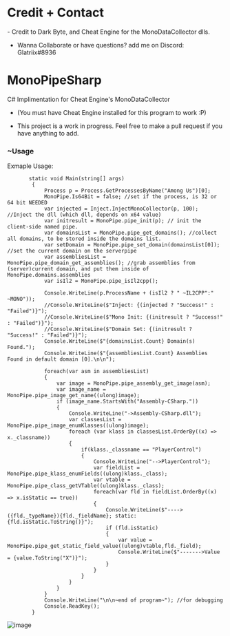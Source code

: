 <h1>Credit + Contact</h1>
- Credit to Dark Byte, and Cheat Engine for the MonoDataCollector dlls.

- Wanna Collaborate or have questions? add me on Discord: Glatriix#8936

# MonoPipeSharp
C# Implimentation for Cheat Engine's MonoDataCollector

- (You must have Cheat Engine installed for this program to work :P)

- This project is a work in progress. Feel free to make a pull request if you have anything to add.
<h3>~Usage</h3>


Exmaple Usage:
```
       static void Main(string[] args)
        {
            Process p = Process.GetProcessesByName("Among Us")[0];
            MonoPipe.Is64Bit = false; //set if the process, is 32 or 64 bit NEEDED
            var injected = Inject.InjectMonoCollector(p, 100); //Inject the dll (which dll, depends on x64 value)
            var initresult = MonoPipe.pipe_init(p); // init the client-side named pipe.
            var domainsList = MonoPipe.pipe_get_domains(); //collect all domains, to be stored inside the domains list.
            var setDomain = MonoPipe.pipe_set_domain(domainsList[0]); //set the current domain on the serverpipe
            var assembliesList = MonoPipe.pipe_domain_get_assemblies(); //grab assemblies from (server)current domain, and put them inside of MonoPipe.domains.assemblies
            var isIl2 = MonoPipe.pipe_isIl2cpp();

            Console.WriteLine(p.ProcessName + (isIl2 ? " ~IL2CPP":" ~MONO"));
            //Console.WriteLine($"Inject: {(injected ? "Success!" : "Failed")}");
            //Console.WriteLine($"Mono Init: {(initresult ? "Success!" : "Failed")}");
            //Console.WriteLine($"Domain Set: {(initresult ? "Success!" : "Failed")}");
            Console.WriteLine($"{domainsList.Count} Domain(s) Found.");
            Console.WriteLine($"{assembliesList.Count} Assemblies Found in default domain [0].\n\n");

            foreach(var asm in assembliesList)
            {
                var image = MonoPipe.pipe_assembly_get_image(asm);
                var image_name = MonoPipe.pipe_image_get_name((ulong)image);
                if (image_name.StartsWith("Assembly-CSharp."))
                {
                    Console.WriteLine("->Assembly-CSharp.dll");
                    var classesList = MonoPipe.pipe_image_enumKlasses((ulong)image);
                    foreach (var klass in classesList.OrderBy((x) => x._classname))
                    {
                        if(klass._classname == "PlayerControl")
                        {
                            Console.WriteLine("-->PlayerControl");
                            var fieldList = MonoPipe.pipe_klass_enumFields((ulong)klass._class);
                            var vtable = MonoPipe.pipe_class_getVTable((ulong)klass._class);
                            foreach(var fld in fieldList.OrderBy((x) => x.isStatic == true))
                            {
                                Console.WriteLine($"---->({fld._typeName}){fld._fieldName}; static: {fld.isStatic.ToString()}");
                                if (fld.isStatic)
                                {
                                    var value = MonoPipe.pipe_get_static_field_value((ulong)vtable,fld._field);
                                    Console.WriteLine($"------->Value = {value.ToString("X")}");
                                }
                            }
                        }
                    }
                }
            }
            Console.WriteLine("\n\n~end of program~"); //for debugging
            Console.ReadKey();
        }
```

![image](https://user-images.githubusercontent.com/73367967/184759737-14fa7b5d-82f1-48b1-873d-96a6f97a31e6.png)

